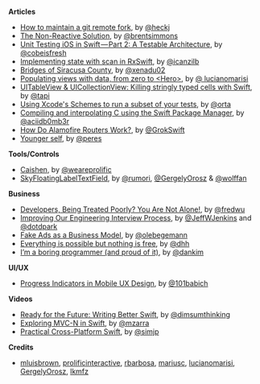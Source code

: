 **Articles**

* [How to maintain a git remote fork](https://rhonabwy.com/2016/04/04/how-to-maintain-a-git-remote-fork/), by [@heckj](https://twitter.com/heckj)
* [The Non-Reactive Solution](http://inessential.com/2016/04/04/the_non-reactive_solution), by [@brentsimmons](https://twitter.com/brentsimmons)
* [Unit Testing iOS in Swift — Part 2: A Testable Architecture](https://medium.com/cobe-mobile/unit-testing-ios-in-swift-part-2-a-testable-architecture-9048aca52e0a), by [@cobeisfresh](https://twitter.com/cobeisfresh)
* [Implementing state with scan in RxSwift](http://rx-marin.com/post/rxswift-state-with-scan/), by [@icanzilb](https://twitter.com/icanzilb)
* [Bridges of Siracusa County](http://www.russbishop.net/bridges-of-siracusa-county), by [@xenadu02](https://twitter.com/xenadu02)
* [Populating views with data, from zero to \<Hero\>](http://www.marisibrothers.com/2016/03/populating-views-with-data-from-zero-to.html), by [@ lucianomarisi](https://twitter.com/lucianomarisi)
* [UITableView & UICollectionView: Killing stringly typed cells with Swift](http://techblog.thescore.com/2016/04/04/typed-uitableview-uicollectionview-dequeuing-in-swift/), by [@tapi](https://twitter.com/tapi)
* [Using Xcode's Schemes to run a subset of your tests](http://artsy.github.io/blog/2016/04/06/Testing-Schemes/), by [@orta](https://twitter.com/orta)
* [Compiling and interpolating C using the Swift Package Manager](http://ankit.im/swift/2016/04/06/compiling-and-interpolating-C-using-swift-package-manager/), by [@aciidb0mb3r](https://twitter.com/aciidb0mb3r)
* [How Do Alamofire Routers Work?](https://grokswift.com/how-alamofire-router/), by [@GrokSwift](https://twitter.com/GrokSwift)
* [Younger self](http://codeplease.io/2016/04/04/what-i-wished-younger-me-knew/), by [@peres](https://twitter.com/peres)

**Tools/Controls**

* [Caishen](https://github.com/prolificinteractive/Caishen), by [@weareprolific](https://twitter.com/weareprolific)
* [SkyFloatingLabelTextField](https://github.com/Skyscanner/SkyFloatingLabelTextField), by [@rumori](https://twitter.com/rumori), [@GergelyOrosz](https://twitter.com/GergelyOrosz) & [@wolffan](https://twitter.com/wolffan)

**Business**

* [Developers, Being Treated Poorly? You Are Not Alone!](http://fredwu.me/post/142289849178/developers-being-treated-poorly-you-are-not), by [@fredwu](https://twitter.com/fredwu)
* [Improving Our Engineering Interview Process](http://engineering.foursquare.com/2016/04/04/improving-our-engineering-interview-process/), by [@JeffWJenkins](https://twitter.com/JeffWJenkins) and [@dotdpark](https://twitter.com/dotdpark)
* [Fake Ads as a Business Model](http://oleb.net/blog/2016/03/fake-ads-as-a-business-model/), by [@olebegemann](https://twitter.com/olebegemann)
* [Everything is possible but nothing is free](https://m.signalvnoise.com/everything-is-possible-but-nothing-is-free-714b835e8db3), by [@dhh](https://twitter.com/dhh)
* [I’m a boring programmer (and proud of it)](https://m.signalvnoise.com/i-m-a-boring-programmer-and-proud-of-it-d4ac3dd2defe), by [@dankim](https://twitter.com/dankim)

**UI/UX**

* [Progress Indicators in Mobile UX Design](https://uxplanet.org/progress-indicators-in-mobile-ux-design-a141e22f3ea0), by [@101babich](https://twitter.com/101babich)

**Videos**

* [Ready for the Future: Writing Better Swift](https://realm.io/news/doios-daniel-steinberg-ready-for-the-future/), by [@dimsumthinking](https://twitter.com/dimsumthinking)
* [Exploring MVC-N in Swift](https://realm.io/news/slug-marcus-zarra-exploring-mvcn-swift/), by [@mzarra](https://twitter.com/mzarra)
* [Practical Cross-Platform Swift](https://realm.io/news/tryswift-jp-simard-practical-cross-platform-swift/), by [@simjp](https://twitter.com/simjp)

**Credits**

* [mluisbrown](https://github.com/mluisbrown), [prolificinteractive](https://github.com/prolificiinteractive), [rbarbosa](https://github.com/rbarbosa), [mariusc](https://github.com/mariusc), [lucianomarisi](https://github.com/lucianomarisi), [GergelyOrosz](https://github.com/gergelyorosz), [lkmfz](https://github.com/lkmfz)
